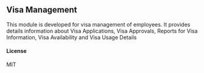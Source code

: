 ## Visa Management

This module is developed for visa management of employees. It provides details information about Visa Applications, Visa Approvals, Reports for Visa Information, Visa Availability and Visa Usage Details

#### License

MIT